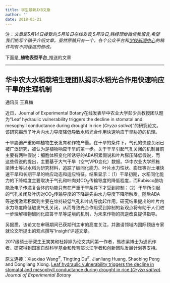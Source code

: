 ```yaml
---
title: 学生最新JXB文章
author: ''
date: 2018-05-21
---
```

注：_文章是5月14日接受的,5月18日在线发表,5月19日,韩经理给微信我留言,希望我们能写个稿子介绍文章。虽然原稿只有一个，各个公众平台和[学校新闻中心](http://news.hzau.edu.cn/2018/0522/51987.shtml)的稿件均有不同程度的修改。_


下面是_**植物表型平台**_推送的文章

-----------------

## **华中农大水稻栽培生理团队揭示水稻光合作用快速响应干旱的生理机制**

通讯员 王真梅

近日，Journal of Experimental Botany在线发表华中农业大学彭少兵教授团队题为“Leaf hydraulic vulnerability triggers the decline in stomatal and mesophyll conductance during drought in rice (_Oryza sativa_)”的研究论文。该研究揭示了叶片内水力导度降低导致水稻光合作用快速响应干旱胁迫的机理。

干旱胁迫严重影响植物生长发育和作物产量。在干旱的条件下，气孔的快速关闭已被广泛研究，被认为是植物响应干旱的第一步。关于干旱引起气孔关闭的机制目前主要有两种假说：细胞体积变化所诱导的ABA积累假说和叶片膨压降低假说，而这些假说的提出，主要基于大气干旱（空气VPD变化）数据。华中农业大学熊栋梁博士等以水稻为研究材料，追踪了碳同化能力、叶片水力性状、膨压等对土壤快速干旱和长期干旱的响应动态和适应特征。结果显示：（1）干旱初期，水稻同化能力的下降幅度主要取决于气孔和叶肉对CO<sub>2</sub>传输导度的降低程度，而Rubisco酶功能及电子传递复合体的功能只有在严重干旱条件下才受到抑制；（2）干旱所引起的气孔关闭及叶肉对CO<sub>2</sub>传输导度的下降最先由水力导度下降所触发，随后ABA等逆境激素积累则主要在维持较低气孔和叶肉导度起作用。研究结果提出的叶片内水力导度降低触发气孔关闭，从而导致光合作用受到抑制的新观点将有助于人们进一步理解植物碳同化应答干旱等逆境的机制，为未来作物的抗逆改良提供指导。

另据悉，该论文在审稿期间已获期刊主审的高度关注，并邀请领域内国际顶级专家就论文所提出的观点撰写‘Insight’评述文章。

2017级硕士研究生王笑笑和杜婷婷为论文共同第一作者，熊栋梁博士为通讯作者。研究得到国家自然科学基金和教育部长江学者和创新团队发展计划等支持。

原文连接：Xiaoxiao Wang<sup>#</sup>, Tingting Du<sup>#</sup>, Jianliang Huang, Shaobing Peng and Dongliang Xiong. [Leaf hydraulic vulnerability triggers the decline in stomatal and mesophyll conductance during drought in rice (_Oryza sativa_)](https://doi.ory/10.1093/jxb/ery188). _Journal of Experimental Botany_ 

<br/>